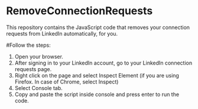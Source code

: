 # RemoveConnectionRequests
This repository contains the JavaScript code that removes your connection requests from LinkedIn automatically, for you. 

#Follow the steps:
1. Open your browser.
2. After signing in to your LinkedIn account, go to your LinkedIn connection requests page.
3. Right click on the page and select Inspect Element (if you are using Firefox. In case of Chrome, select Inspect)
4. Select Console tab.
5. Copy and paste the script inside console and press enter to run the code.

